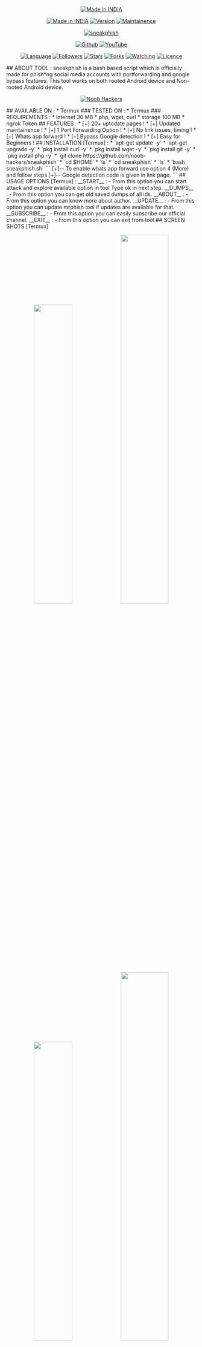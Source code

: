 <p align="center">
<a href="https://www.noob-hackers.com/2020/10/mrphish-tool-for-hacking-accounts.html"><img title="Made in INDIA" src="https://img.shields.io/badge/MADE%20IN-INDIA-SCRIPT?colorA=%23ff8100&colorB=%23017e40&colorC=%23ff0000&style=for-the-badge"></a>
</p>
<p align="center">
<a href="https://www.noob-hackers.com/2020/10/mrphish-tool-for-hacking-accounts.html"><img title="Made in INDIA" src="https://img.shields.io/badge/Tool-sneakphish-green.svg"></a>
<a href="https://www.noob-hackers.com/2020/10/mrphish-tool-for-hacking-accounts.html"><img title="Version" src="https://img.shields.io/badge/Version-1.0-green.svg?style=flat-square"></a>
<a href="https://www.noob-hackers.com/2020/10/mrphish-tool-for-hacking-accounts.html"><img title="Maintainence" src="https://img.shields.io/badge/Maintained%3F-yes-green.svg"></a>
</p>
<p align="center">
<a href="https://www.noob-hackers.com/2020/10/mrphish-tool-for-hacking-accounts.html"><img title="sneakphish" src="https://user-images.githubusercontent.com/49580304/131511317-f6942727-b662-4f46-9482-e2b55f2a7017.jpg"></a>
</p>
<p align="center">
<a href="https://github.com/noob-hackers"><img title="Github" src="https://img.shields.io/badge/noob-hackers-brightgreen?style=for-the-badge&logo=github"></a>
<a href="https://rebrand.ly/noobhackers"><img title="YouTube" src="https://img.shields.io/badge/YouTube-Noob Hackers-red?style=for-the-badge&logo=Youtube"></a>
</p>
<p align="center">
<a href="https://github.com/noob-hackers"><img title="Language" src="https://img.shields.io/badge/Made%20with-Bash-1f425f.svg?v=103"></a>
<a href="https://github.com/noob-hackers"><img title="Followers" src="https://img.shields.io/github/followers/noob-hackers?color=blue&style=flat-square"></a>
<a href="https://github.com/noob-hackers"><img title="Stars" src="https://img.shields.io/github/stars/noob-hackers/mrphish?color=red&style=flat-square"></a>
<a href="https://github.com/noob-hackers"><img title="Forks" src="https://img.shields.io/github/forks/noob-hackers/mrphish?color=red&style=flat-square"></a>
<a href="https://github.com/noob-hackers"><img title="Watching" src="https://img.shields.io/github/watchers/noob-hackers/mrphish?label=Watchers&color=blue&style=flat-square"></a>
<a href="https://github.com/noob-hackers"><img title="Licence" src="https://img.shields.io/badge/License-MIT-blue.svg"></a>
</p>
## ABOUT TOOL :
sneakphish is a bash based script which is officially made for phish*ng social media accounts with portforwarding and google bypass features. This tool works on both rooted Android device and Non-rooted Android device.
<p align="center"><a href="https://rebrand.ly/noobhacktube"><img title="Noob Hackers" src="https://user-images.githubusercontent.com/49580304/117566254-31801e00-b0d3-11eb-860d-5601b1adccb8.jpg"></a>
</p>
## AVAILABLE ON :
* Termux
### TESTED ON :
* Termux
### REQUIREMENTS :
* internet 30 MB
* php, wget, curl
* storage 100 MB
* ngrok Token
## FEATURES :
* [+] 20+ uptodate pages !
* [+] Updated maintainence !
* [+] 1 Port Forwarding Option !
* [+] No link issues, timing !
* [+] Whats app forward !
* [+] Bypass Google detection !
* [+] Easy for Beginners !
## INSTALLATION [Termux] :
* `apt-get update -y`
* `apt-get upgrade -y`
* `pkg install curl -y`
* `pkg install wget -y`
* `pkg install git -y`
* `pkg install php -y`
* `git clone https://github.com/noob-hackers/sneakphish`
* `cd $HOME`
* `ls`
* `cd sneakphish`
* `ls`
* `bash sneakphish.sh`
```
[+]-- To enable whats app forward use option 4 (More) and follow steps
[+]-- Google detection code is given in link page.
```
## USAGE OPTIONS [Termux] :
__START__ :
- From this option you can start attack and explore available option in tool Type ok in next step.
__DUMPS__ :
- From this option you can get old saved dumps of all ids.
__ABOUT__ :
- From this option you can know more about author.
__UPDATE__ :
- From this option you can update mrphish tool if updates are available for that.
__SUBSCRIBE__ :
- From this option you can easily subscribe our official channel.
__EXIT__ :
- From this option you can exit from tool 
## SCREEN SHOTS [Termux]

<br>
<p align="center">
<img width="45%" src="https://user-images.githubusercontent.com/49580304/131511305-c8e6ca69-5aac-4c4e-85af-5b96d2f6eb7e.jpg"/>
<img width="50%" src="https://user-images.githubusercontent.com/49580304/131511313-10d3a368-a441-4fa2-b700-ed80fef23d1a.jpg"/>
<img width="45%" src="https://user-images.githubusercontent.com/49580304/131512973-1531a7cf-9245-42cb-be26-e9df01fbdf7d.jpg"/>
<img width="50%" src="https://user-images.githubusercontent.com/49580304/131512982-8487f686-8a1f-4337-a261-4dd5af69c946.jpg"/>
</p>

## WATCH VIDEO [Termux]
[![des](https://user-images.githubusercontent.com/49580304/96466915-3c2ea080-11df-11eb-8328-100ca165c12c.jpg)](https://rebrand.ly/rcentvideo)
## CONNECT WITH US :

[![Messenger](https://img.shields.io/badge/Chat-Messenger-blue?style=for-the-badge&logo=messenger)](https://rebrand.ly/fbmsnger)
<a href="https://rebrand.ly/githubprof"><img title="Github" src="https://img.shields.io/badge/noob-hackers-brightgreen?style=for-the-badge&logo=github"></a>
[![Instagram](https://img.shields.io/badge/INSTAGRAM-FOLLOW-red?style=for-the-badge&logo=instagram)](https://rebrand.ly/insgrm)
[![Instagram](https://img.shields.io/badge/WEBSITE-VISIT-yellow?style=for-the-badge&logo=blogger)](https://rebrand.ly/noobwebs)
[![Instagram](https://img.shields.io/badge/LINKEDIN-CONNECT-red?style=for-the-badge&logo=linkedin)](https://rebrand.ly/linkedinprof)
[![Instagram](https://img.shields.io/badge/FACEBOOK-LIKE-red?style=for-the-badge&logo=facebook)](https://rebrand.ly/fsbpage)
[![Instagram](https://img.shields.io/badge/TELEGRAM-CHANNEL-red?style=for-the-badge&logo=telegram)](https://rebrand.ly/telegramchnl)
[![Instagram](https://img.shields.io/badge/WHATSAPP-JOINGROUP-red?style=for-the-badge&logo=whatsapp)](https://rebrand.ly/hckrgroups)
[![Instagram](https://img.shields.io/badge/DISCUSSION-FORUM-blue?style=for-the-badge&logo=forum)](https://rebrand.ly/nhforums)
<a href="https://rebrand.ly/noobhackers"><img title="YouTube" src="https://img.shields.io/badge/YouTube-Noob Hackers-red?style=for-the-badge&logo=Youtube"></a>

## BUY ME A COFFEE :
<p align="center">
<a href="https://rebrand.ly/BuyCoffee"><img title="Noob Hackers" src="https://camo.githubusercontent.com/ae8af018f80649f3d379eb23dbf59acceaffa24e/68747470733a2f2f6c69626572617061792e636f6d2f6173736574732f776964676574732f646f6e6174652e737667"></a>
</p>
## WARNING : 
***This tool is only for educational purpose. If you use this tool for other purposes except education we will not be responsible in such cases.***
